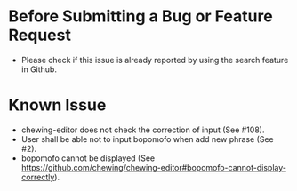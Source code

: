 # Before Submitting a Bug or Feature Request

*   Please check if this issue is already reported by using the search feature in Github.

# Known Issue

*   chewing-editor does not check the correction of input (See #108).
*   User shall be able not to input bopomofo when add new phrase (See #2).
*   bopomofo cannot be displayed (See <https://github.com/chewing/chewing-editor#bopomofo-cannot-display-correctly>).
